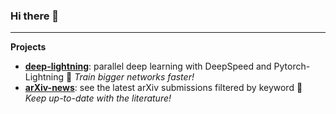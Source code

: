 ### Hi there 👋

---

**Projects**
- [**deep-lightning**][deep_lightning]: parallel deep learning with DeepSpeed and Pytorch-Lightning :mega: *Train bigger networks faster!*
- [**arXiv-news**][arxiv_news]: see the latest arXiv submissions filtered by keyword :mega: *Keep up-to-date with the literature!*


[arxiv_news]: https://github.com/pme0/arxiv-news
[deep_lightning]: https://github.com/pme0/deep-lightning



<!--
**pme0/pme0** is a ✨ _special_ ✨ repository because its `README.md` (this file) appears on your GitHub profile.

Here are some ideas to get you started:

- 🔭 I’m currently working on ...
- 🌱 I’m currently learning ...
- 👯 I’m looking to collaborate on ...
- 🤔 I’m looking for help with ...
- 💬 Ask me about ...
- 📫 How to reach me: ...
- 😄 Pronouns: ...
- ⚡ Fun fact: ...

https://github.com/markdown-templates/markdown-emojis

-->
